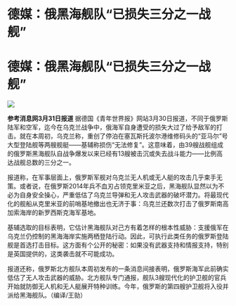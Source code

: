 # 德媒：俄黑海舰队“已损失三分之一战舰”

# 德媒：俄黑海舰队“已损失三分之一战舰”

![](https://inews.gtimg.com/om_bt/OI7dQU-d5d1WQTLIOoixmYV-5iveh1WKaynEgp-6STt0QAA/1000)

**参考消息网3月31日报道**
据德国《青年世界报》网站3月30日报道，不同于俄罗斯陆军和空军，迄今在乌克兰战争中，俄海军自身遭受的损失大过了给予敌军的打击。就在本周初，乌克兰称，重创了停泊在塞瓦斯托波尔港维修码头的“亚马尔”号大型登陆舰等两艘舰艇——基辅称损伤“无法修复”。这意味着，由39艘战舰组成的俄罗斯黑海舰队自战争爆发以来已经有13艘被击沉或失去战斗能力——比例高达战舰总数的三分之一。

报道称，在军事层面上，俄罗斯军舰对乌克兰无人机或无人艇的攻击几乎束手无策。或者说，在俄罗斯2014年兵不血刃占领克里米亚之后，黑海舰队显然以为不必为自身安全操心，严重低估了乌克兰导弹和无人攻击武器的破坏潜力。将最现代化的舰船从克里米亚的前哨基地撤出也无济于事：乌克兰还数次打击了俄罗斯南高加索海岸的新罗西斯克海军基地。

基辅选取的目标表明，它估计黑海舰队对己方有着怎样的根本性威胁：支援俄军在乌克兰仍控制的黑海海岸实施两栖登陆行动。因此，可执行此类任务的俄罗斯登陆舰是首选打击目标。这方面有个公开的秘密：如果没有武器支持和情报支持，特别是英国提供的，这类袭击就不可能成功。

报道还称，俄罗斯北方舰队本周初发布的一条消息间接表明，俄罗斯海军此前确实低估了无人攻击武器的威胁。北方舰队专门通报，舰队3艘现代化的护卫舰的官兵开始就防御无人机和无人艇展开特种训练。今年，俄罗斯的第四艘护卫舰将入役并派给黑海舰队。（编译/王勍）

